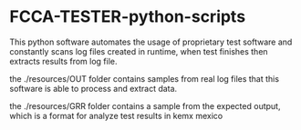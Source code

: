 # FCCA-TESTER-python-scripts
This python software automates the usage of proprietary test software and constantly scans log files created in runtime, when test finishes then extracts results from log file.

the ./resources/OUT folder contains samples from real log files that this software is able to process and extract data.

the ./resources/GRR folder contains a sample from the expected output, which is a format for analyze test results in kemx mexico

